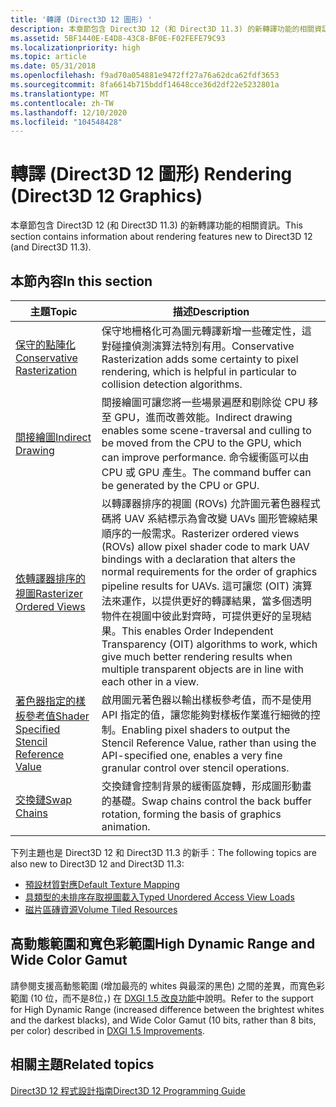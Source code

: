 ```yaml
---
title: '轉譯 (Direct3D 12 圖形) '
description: 本章節包含 Direct3D 12 (和 Direct3D 11.3) 的新轉譯功能的相關資訊。
ms.assetid: 5BF1440E-E4D8-43C8-BF0E-F02FEFE79C93
ms.localizationpriority: high
ms.topic: article
ms.date: 05/31/2018
ms.openlocfilehash: f9ad70a054881e9472ff27a76a62dca62fdf3653
ms.sourcegitcommit: 8fa6614b715bddf14648cce36d2df22e5232801a
ms.translationtype: MT
ms.contentlocale: zh-TW
ms.lasthandoff: 12/10/2020
ms.locfileid: "104548428"
---
```

# <a name="rendering-direct3d-12-graphics"></a><span data-ttu-id="55811-103">轉譯 (Direct3D 12 圖形) </span><span class="sxs-lookup"><span data-stu-id="55811-103">Rendering (Direct3D 12 Graphics)</span></span>

<span data-ttu-id="55811-104">本章節包含 Direct3D 12 (和 Direct3D 11.3) 的新轉譯功能的相關資訊。</span><span class="sxs-lookup"><span data-stu-id="55811-104">This section contains information about rendering features new to Direct3D 12 (and Direct3D 11.3).</span></span>

## <a name="in-this-section"></a><span data-ttu-id="55811-105">本節內容</span><span class="sxs-lookup"><span data-stu-id="55811-105">In this section</span></span>



| <span data-ttu-id="55811-106">主題</span><span class="sxs-lookup"><span data-stu-id="55811-106">Topic</span></span>                                                                                               | <span data-ttu-id="55811-107">描述</span><span class="sxs-lookup"><span data-stu-id="55811-107">Description</span></span>                                                                                                                                                                                                                                                                                                                                                                                  |
|-----------------------------------------------------------------------------------------------------|----------------------------------------------------------------------------------------------------------------------------------------------------------------------------------------------------------------------------------------------------------------------------------------------------------------------------------------------------------------------------------------------|
| [<span data-ttu-id="55811-108">保守的點陣化</span><span class="sxs-lookup"><span data-stu-id="55811-108">Conservative Rasterization</span></span>](conservative-rasterization.md)<br/>                             | <span data-ttu-id="55811-109">保守地柵格化可為圖元轉譯新增一些確定性，這對碰撞偵測演算法特別有用。</span><span class="sxs-lookup"><span data-stu-id="55811-109">Conservative Rasterization adds some certainty to pixel rendering, which is helpful in particular to collision detection algorithms.</span></span><br/>                                                                                                                                                                                                                                              |
| [<span data-ttu-id="55811-110">間接繪圖</span><span class="sxs-lookup"><span data-stu-id="55811-110">Indirect Drawing</span></span>](indirect-drawing.md)<br/>                                                 | <span data-ttu-id="55811-111">間接繪圖可讓您將一些場景遍歷和剔除從 CPU 移至 GPU，進而改善效能。</span><span class="sxs-lookup"><span data-stu-id="55811-111">Indirect drawing enables some scene-traversal and culling to be moved from the CPU to the GPU, which can improve performance.</span></span> <span data-ttu-id="55811-112">命令緩衝區可以由 CPU 或 GPU 產生。</span><span class="sxs-lookup"><span data-stu-id="55811-112">The command buffer can be generated by the CPU or GPU.</span></span><br/>                                                                                                                                                                                              |
| [<span data-ttu-id="55811-113">依轉譯器排序的視圖</span><span class="sxs-lookup"><span data-stu-id="55811-113">Rasterizer Ordered Views</span></span>](rasterizer-order-views.md)<br/>                                   | <span data-ttu-id="55811-114">以轉譯器排序的視圖 (ROVs) 允許圖元著色器程式碼將 UAV 系結標示為會改變 UAVs 圖形管線結果順序的一般需求。</span><span class="sxs-lookup"><span data-stu-id="55811-114">Rasterizer ordered views (ROVs) allow pixel shader code to mark UAV bindings with a declaration that alters the normal requirements for the order of graphics pipeline results for UAVs.</span></span> <span data-ttu-id="55811-115">這可讓您 (OIT) 演算法來運作，以提供更好的轉譯結果，當多個透明物件在視圖中彼此對齊時，可提供更好的呈現結果。</span><span class="sxs-lookup"><span data-stu-id="55811-115">This enables Order Independent Transparency (OIT) algorithms to work, which give much better rendering results when multiple transparent objects are in line with each other in a view.</span></span> <br/> |
| [<span data-ttu-id="55811-116">著色器指定的樣板參考值</span><span class="sxs-lookup"><span data-stu-id="55811-116">Shader Specified Stencil Reference Value</span></span>](shader-specified-stencil-reference-value.md)<br/> | <span data-ttu-id="55811-117">啟用圖元著色器以輸出樣板參考值，而不是使用 API 指定的值，讓您能夠對樣板作業進行細微的控制。</span><span class="sxs-lookup"><span data-stu-id="55811-117">Enabling pixel shaders to output the Stencil Reference Value, rather than using the API-specified one, enables a very fine granular control over stencil operations.</span></span><br/>                                                                                                                                                                                                              |
| [<span data-ttu-id="55811-118">交換鏈</span><span class="sxs-lookup"><span data-stu-id="55811-118">Swap Chains</span></span>](swap-chains.md)<br/>                                                           | <span data-ttu-id="55811-119">交換鏈會控制背景的緩衝區旋轉，形成圖形動畫的基礎。</span><span class="sxs-lookup"><span data-stu-id="55811-119">Swap chains control the back buffer rotation, forming the basis of graphics animation.</span></span><br/>                                                                                                                                                                                                                                                                                            |



 

<span data-ttu-id="55811-120">下列主題也是 Direct3D 12 和 Direct3D 11.3 的新手：</span><span class="sxs-lookup"><span data-stu-id="55811-120">The following topics are also new to Direct3D 12 and Direct3D 11.3:</span></span>

-   [<span data-ttu-id="55811-121">預設材質對應</span><span class="sxs-lookup"><span data-stu-id="55811-121">Default Texture Mapping</span></span>](default-texture-mapping.md)
-   [<span data-ttu-id="55811-122">具類型的未排序存取視圖載入</span><span class="sxs-lookup"><span data-stu-id="55811-122">Typed Unordered Access View Loads</span></span>](typed-unordered-access-view-loads.md)
-   [<span data-ttu-id="55811-123">磁片區磚資源</span><span class="sxs-lookup"><span data-stu-id="55811-123">Volume Tiled Resources</span></span>](volume-tiled-resources.md)

## <a name="high-dynamic-range-and-wide-color-gamut"></a><span data-ttu-id="55811-124">高動態範圍和寬色彩範圍</span><span class="sxs-lookup"><span data-stu-id="55811-124">High Dynamic Range and Wide Color Gamut</span></span>

<span data-ttu-id="55811-125">請參閱支援高動態範圍 (增加最亮的 whites 與最深的黑色) 之間的差異，而寬色彩範圍 (10 位，而不是8位，) 在 [DXGI 1.5 改良功能](/windows/desktop/direct3ddxgi/dxgi-1-5-improvements)中說明。</span><span class="sxs-lookup"><span data-stu-id="55811-125">Refer to the support for High Dynamic Range (increased difference between the brightest whites and the darkest blacks), and Wide Color Gamut (10 bits, rather than 8 bits, per color) described in [DXGI 1.5 Improvements](/windows/desktop/direct3ddxgi/dxgi-1-5-improvements).</span></span>

## <a name="related-topics"></a><span data-ttu-id="55811-126">相關主題</span><span class="sxs-lookup"><span data-stu-id="55811-126">Related topics</span></span>

<dl> <dt>

[<span data-ttu-id="55811-127">Direct3D 12 程式設計指南</span><span class="sxs-lookup"><span data-stu-id="55811-127">Direct3D 12 Programming Guide</span></span>](directx-12-programming-guide.md)
</dt> </dl>

 

